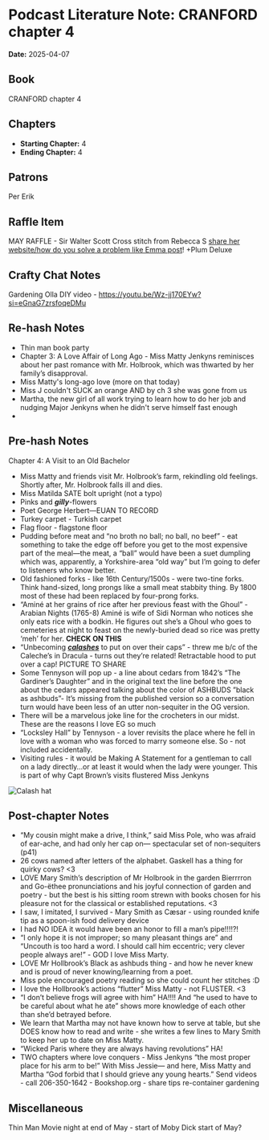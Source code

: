 # Podcast Literature Note: CRANFORD chapter 4

**Date:** 2025-04-07

## Book
CRANFORD chapter 4 

## Chapters
- **Starting Chapter:** 4
- **Ending Chapter:** 4

## Patrons
Per Erik

## Raffle Item
MAY RAFFLE - Sir Walter Scott Cross stitch from Rebecca S [share her website/how do you solve a problem like Emma post](xxx)!
+Plum Deluxe  
## Crafty Chat Notes
Gardening Olla DIY video - https://youtu.be/Wz-jj170EYw?si=eGnaG7zrsfoqeDMu

## Re-hash Notes
- Thin man book party 
- Chapter 3: A Love Affair of Long Ago - Miss Matty Jenkyns reminisces about her past romance with Mr. Holbrook, which was thwarted by her family’s disapproval. 
- Miss Matty's long-ago love (more on that today)
- Miss J couldn't SUCK an orange AND by ch 3 she was gone from us
- Martha, the new girl of all work trying to learn how to do her job and nudging Major Jenkyns when he didn't serve himself fast enough
- 


## Pre-hash Notes
Chapter 4: A Visit to an Old Bachelor
- Miss Matty and friends visit Mr. Holbrook’s farm, rekindling old feelings. Shortly after, Mr. Holbrook falls ill and dies.
- Miss Matilda SATE bolt upright (not a typo)
- Pinks and ***gilly***-flowers
- Poet George Herbert—EUAN TO RECORD
- Turkey carpet - Turkish carpet
- Flag floor - flagstone floor
- Pudding before meat and “no broth no ball; no ball, no beef” - eat something to take the edge off before you get to the most expensive part of the meal—the meat, a “ball” would have been a suet dumpling which was, apparently, a Yorkshire-area “old way” but I’m going to defer to listeners who know better.
- Old fashioned forks - like 16th Century/1500s - were two-tine forks. Think hand-sized, long prongs like a small meat stabbity thing. By 1800 most of these had been replaced by four-prong forks.
- “Aminé at her grains of rice after her previous feast with the Ghoul” - Arabian Nights (1765-8) Aminé is wife of Sidi Norman who notices she only eats rice with a bodkin. He figures out she’s a Ghoul who goes to cemeteries at night to feast on the newly-buried dead so rice was pretty ‘meh’ for her. **CHECK ON THIS**
- “Unbecoming [***calashes***](https://collections.mfa.org/objects/116425) to put on over their caps” - threw me b/c of the Caleche’s in Dracula - turns out they’re related! Retractable hood to put over a cap! PICTURE TO SHARE
- Some Tennyson will pop up - a line about cedars from 1842’s “The Gardiner’s Daughter” and in the original text the line before the one about the cedars appeared talking about the color of ASHBUDS ”black as ashbuds”- It’s missing from the published version so a conversation turn would have been less of an utter non-sequiter in the OG version.
- There will be a marvelous joke line for the crocheters in our midst. These are the reasons I love EG so much
- “Locksley Hall” by Tennyson - a lover revisits the place where he fell in love with a woman who was forced to marry someone else. So - not included accidentally.
- Visiting rules - it would be Making A Statement for a gentleman to call on a lady directly…or at least it would when the lady were younger. This is part of why Capt Brown’s visits flustered Miss Jenkyns

![Calash hat](./cranford-media/calash-hat.jpg)

## Post-chapter Notes
- “My cousin might make a drive, I think,” said Miss Pole, who was afraid of ear-ache, and had only her cap on— spectacular set of non-sequiters (p41)
- 26 cows named after letters of the alphabet. Gaskell has a thing for quirky cows? <3 
- LOVE Mary Smith’s description of Mr Holbrook in the garden Bierrrron and Go-ëthee pronunciations and his joyful connection of garden and poetry - but the best is his sitting room strewn with books chosen for his pleasure not for the classical or established reputations. <3
- I saw, I imitated, I survived - Mary Smith as Cæsar - using rounded knife tip as a spoon-ish food delivery device
- I had NO IDEA it would have been an honor to fill a man’s pipe!!!!?!
- “I only hope it is not improper; so many pleasant things are” and “Uncouth is too hard a word. I should call him eccentric; very clever people always are!” - GOD I love Miss Marty.
- LOVE Mr Hollbrook’s Black as ashbuds thing - and how he never knew and is proud of never knowing/learning from a poet.
- Miss pole encouraged poetry reading so she could count her stitches :D 
- I love the Hollbrook’s actions “flutter” Miss Matty - not FLUSTER. <3 
- “I don’t believe frogs will agree with him” HA!!!! And “he used to have to be careful about what he ate” shows more knowledge of each other than she’d betrayed before.
- We learn that Martha may not have known how to serve at table, but she DOES know how to read and write - she writes a few lines to Mary Smith to keep her up to date on Miss Matty.
- “Wicked Paris where they are always having revolutions” HA!
- TWO chapters where love conquers - Miss Jenkyns “the most proper place for his arm to be!” With Miss Jessie— and here, Miss Matty and Martha “God forbid that I should grieve any young hearts.”
Send videos - call 206-350-1642 - Bookshop.org - share tips re-container gardening

## Miscellaneous
Thin Man Movie night at end of May - start of Moby Dick start of May?

